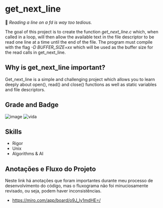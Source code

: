 # get_next_line

:yawning_face: *Reading a line on a fd is way too tedious.*

The goal of this project is to create the function _get_next_line.c_ which, when called in a loop, will then allow the available text in the file descriptor to be read one line at a time until the end of the file. The program must compile with the flag _-D BUFFER_SIZE=xx_ which will be used as the buffer size for the read calls in get_next_line.

## Why is get_next_line important?
Get_next_line is a simple and challenging project which allows you to learn deeply about open(), read() and close() functions as well as static variables and file descriptors.

## Grade and Badge 

![image](https://user-images.githubusercontent.com/85964972/132245343-e8499b4e-907e-4371-bef1-62f7e4c806a9.png)
![vida](https://game.42sp.org.br/static/assets/achievements/get_next_linen.png)

## Skills
* Rigor
* Unix
* Algorithms & AI 

## Anotações e Fluxo do Projeto
Neste link há anotações que foram importantes durante meu processo de desenvolvimento do código, mas o fluxograma não foi minuciosamente revisado, ou seja, podem haver inconsistências.
* https://miro.com/app/board/o9J_ly1mdHE=/
